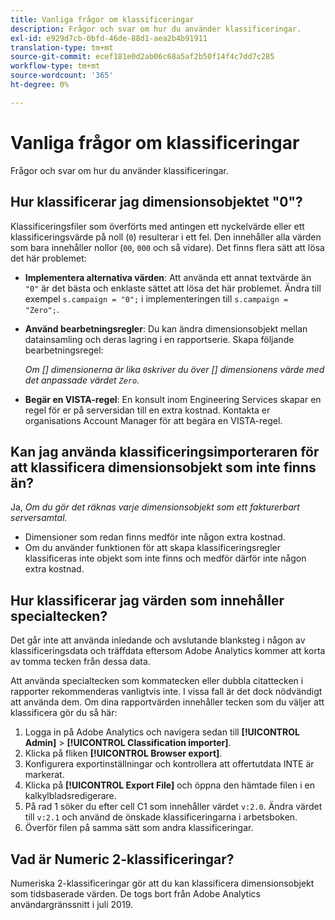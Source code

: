 ```yaml
---
title: Vanliga frågor om klassificeringar
description: Frågor och svar om hur du använder klassificeringar.
exl-id: e929d7cb-0bfd-46de-88d1-aea2b4b91911
translation-type: tm+mt
source-git-commit: ecef181e0d2ab06c68a5af2b50f14f4c7dd7c285
workflow-type: tm+mt
source-wordcount: '365'
ht-degree: 0%

---
```


# Vanliga frågor om klassificeringar

Frågor och svar om hur du använder klassificeringar.

## Hur klassificerar jag dimensionsobjektet &quot;0&quot;?

Klassificeringsfiler som överförts med antingen ett nyckelvärde eller ett klassificeringsvärde på noll (`0`) resulterar i ett fel. Den innehåller alla värden som bara innehåller nollor (`00`, `000` och så vidare). Det finns flera sätt att lösa det här problemet:

* **Implementera alternativa värden**: Att använda ett annat textvärde än  `"0"` är det bästa och enklaste sättet att lösa det här problemet. Ändra till exempel `s.campaign = "0";` i implementeringen till `s.campaign = "Zero";`.

* **Använd bearbetningsregler**: Du kan ändra dimensionsobjekt mellan datainsamling och deras lagring i en rapportserie. Skapa följande bearbetningsregel:

   *Om  [] dimensionerna är lika  `0`skriver du över  [] dimensionens värde med det anpassade värdet  `Zero`.*

* **Begär en VISTA-regel**: En konsult inom Engineering Services skapar en regel för er på serversidan till en extra kostnad. Kontakta er organisations Account Manager för att begära en VISTA-regel.

## Kan jag använda klassificeringsimporteraren för att klassificera dimensionsobjekt som inte finns än?

Ja, *Om du gör det räknas varje dimensionsobjekt som ett fakturerbart serversamtal.*

* Dimensioner som redan finns medför inte någon extra kostnad.
* Om du använder funktionen för att skapa klassificeringsregler klassificeras inte objekt som inte finns och medför därför inte någon extra kostnad.

## Hur klassificerar jag värden som innehåller specialtecken?

Det går inte att använda inledande och avslutande blanksteg i någon av klassificeringsdata och träffdata eftersom Adobe Analytics kommer att korta av tomma tecken från dessa data.

Att använda specialtecken som kommatecken eller dubbla citattecken i rapporter rekommenderas vanligtvis inte. I vissa fall är det dock nödvändigt att använda dem. Om dina rapportvärden innehåller tecken som du väljer att klassificera gör du så här:

1. Logga in på Adobe Analytics och navigera sedan till **[!UICONTROL Admin]** > **[!UICONTROL Classification importer]**.
2. Klicka på fliken **[!UICONTROL Browser export]**.
3. Konfigurera exportinställningar och kontrollera att offertutdata INTE är markerat.
4. Klicka på **[!UICONTROL Export File]** och öppna den hämtade filen i en kalkylbladsredigerare.
5. På rad 1 söker du efter cell C1 som innehåller värdet `v:2.0`. Ändra värdet till `v:2.1` och använd de önskade klassificeringarna i arbetsboken.
6. Överför filen på samma sätt som andra klassificeringar.

## Vad är Numeric 2-klassificeringar?

Numeriska 2-klassificeringar gör att du kan klassificera dimensionsobjekt som tidsbaserade värden. De togs bort från Adobe Analytics användargränssnitt i juli 2019.
